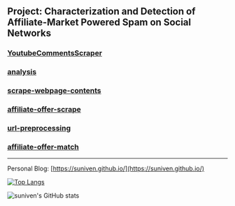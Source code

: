## Project: Characterization and Detection of Affiliate-Market Powered Spam on Social Networks

### [YoutubeCommentsScraper](https://github.com/suniven/YoutubeCommentsScraper)

### [analysis](https://github.com/suniven/affiliate-offer-analysis)

### [scrape-webpage-contents](https://github.com/suniven/scrape-webpage-contents)

### [affiliate-offer-scrape](https://github.com/suniven/affiliate-offer-scrape)

### [url-preprocessing](https://github.com/suniven/url-analysis)

### [affiliate-offer-match](https://github.com/suniven/affiliate-offer-match)

---

Personal Blog: [https://suniven.github.io/](https://suniven.github.io/)

[![Top Langs](https://github-readme-stats.vercel.app/api/top-langs/?username=suniven&layout=compact&hide=html,css)](https://github.com/suniven/github-readme-stats)

![suniven's GitHub stats](https://github-readme-stats.vercel.app/api?username=suniven&count_private=true&show_icons=true&include_all_commits=false)
